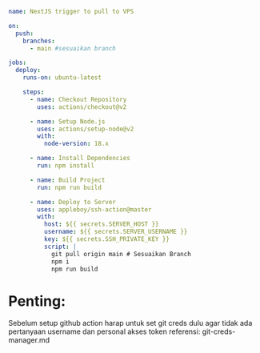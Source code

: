 ```yml
name: NextJS trigger to pull to VPS

on:
  push:
    branches:
      - main #sesuaikan branch

jobs:
  deploy:
    runs-on: ubuntu-latest

    steps:
      - name: Checkout Repository
        uses: actions/checkout@v2

      - name: Setup Node.js
        uses: actions/setup-node@v2
        with:
          node-version: 18.x

      - name: Install Dependencies
        run: npm install

      - name: Build Project
        run: npm run build

      - name: Deploy to Server
        uses: appleboy/ssh-action@master
        with:
          host: ${{ secrets.SERVER_HOST }}
          username: ${{ secrets.SERVER_USERNAME }}
          key: ${{ secrets.SSH_PRIVATE_KEY }}
          script: |
            git pull origin main # Sesuaikan Branch
            npm i
            npm run build
```

# Penting:
Sebelum setup github action harap untuk set git creds dulu agar tidak ada pertanyaan username dan personal akses token
referensi: git-creds-manager.md
